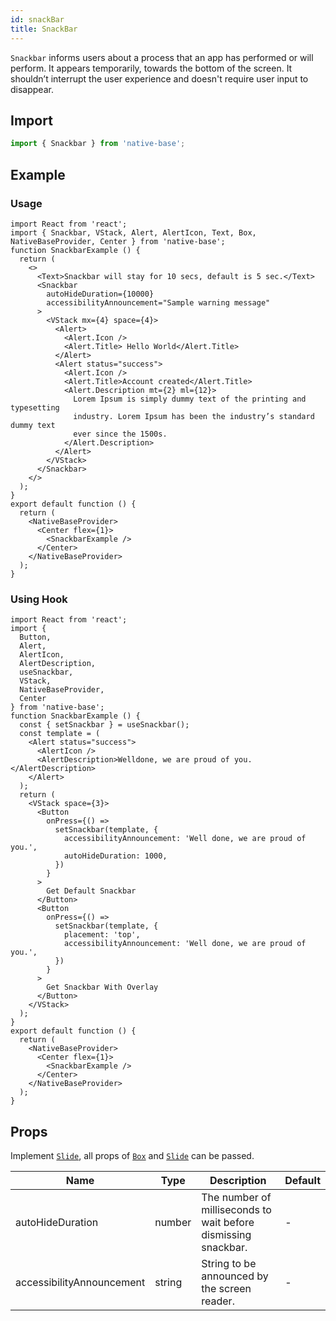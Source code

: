 ```yaml
---
id: snackBar
title: SnackBar
---
```


`Snackbar` informs users about a process that an app has performed or will perform. It appears temporarily, towards the bottom of the screen. It shouldn’t interrupt the user experience and doesn't require user input to disappear.

## Import

```jsx
import { Snackbar } from 'native-base';
```

## Example

### Usage

```SnackPlayer name=SnackBar%20Usage
import React from 'react';
import { Snackbar, VStack, Alert, AlertIcon, Text, Box, NativeBaseProvider, Center } from 'native-base';
function SnackbarExample () {
  return (
    <>
      <Text>Snackbar will stay for 10 secs, default is 5 sec.</Text>
      <Snackbar
        autoHideDuration={10000}
        accessibilityAnnouncement="Sample warning message"
      >
        <VStack mx={4} space={4}>
          <Alert>
            <Alert.Icon />
            <Alert.Title> Hello World</Alert.Title>
          </Alert>
          <Alert status="success">
            <Alert.Icon />
            <Alert.Title>Account created</Alert.Title>
            <Alert.Description mt={2} ml={12}>
              Lorem Ipsum is simply dummy text of the printing and typesetting
              industry. Lorem Ipsum has been the industry’s standard dummy text
              ever since the 1500s.
            </Alert.Description>
          </Alert>
        </VStack>
      </Snackbar>
    </>
  );
}
export default function () {
  return (
    <NativeBaseProvider>
      <Center flex={1}>
        <SnackbarExample />
      </Center>
    </NativeBaseProvider>
  );
}
```

### Using Hook

```SnackPlayer name=SnackBar%20Hooks
import React from 'react';
import {
  Button,
  Alert,
  AlertIcon,
  AlertDescription,
  useSnackbar,
  VStack,
  NativeBaseProvider,
  Center
} from 'native-base';
function SnackbarExample () {
  const { setSnackbar } = useSnackbar();
  const template = (
    <Alert status="success">
      <AlertIcon />
      <AlertDescription>Welldone, we are proud of you.</AlertDescription>
    </Alert>
  );
  return (
    <VStack space={3}>
      <Button
        onPress={() =>
          setSnackbar(template, {
            accessibilityAnnouncement: 'Well done, we are proud of you.',
            autoHideDuration: 1000,
          })
        }
      >
        Get Default Snackbar
      </Button>
      <Button
        onPress={() =>
          setSnackbar(template, {
            placement: 'top',
            accessibilityAnnouncement: 'Well done, we are proud of you.',
          })
        }
      >
        Get Snackbar With Overlay
      </Button>
    </VStack>
  );
}
export default function () {
  return (
    <NativeBaseProvider>
      <Center flex={1}>
        <SnackbarExample />
      </Center>
    </NativeBaseProvider>
  );
}
```

## Props

Implement [`Slide`](transition.md#slide), all props of [`Box`](box.md) and [`Slide`](transition.md#slide) can be passed.

| Name                      | Type   | Description                                                    | Default |
| ------------------------- | ------ | -------------------------------------------------------------- | ------- |
| autoHideDuration          | number | The number of milliseconds to wait before dismissing snackbar. | -       |
| accessibilityAnnouncement | string | String to be announced by the screen reader.                   | -       |
